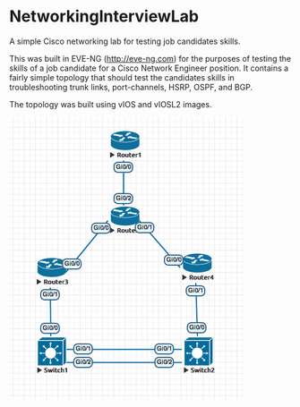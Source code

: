 # NetworkingInterviewLab
A simple Cisco networking lab for testing job candidates skills.

This was built in EVE-NG (http://eve-ng.com) for the purposes of testing the skills of a job candidate for a Cisco Network Engineer position. It contains a fairly simple topology that should test the candidates skills in troubleshooting trunk links, port-channels, HSRP, OSPF, and BGP.

The topology was built using vIOS and vIOSL2 images.

![Lab](lab.png)
